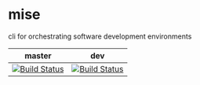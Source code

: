 # mise

cli for orchestrating software development environments

| master | dev |
| :----: | :-: |
| [![Build Status](https://travis-ci.org/edgetools/mise.svg?branch=master)](https://travis-ci.org/edgetools/mise) | [![Build Status](https://travis-ci.org/edgetools/mise.svg?branch=dev)](https://travis-ci.org/edgetools/mise)
